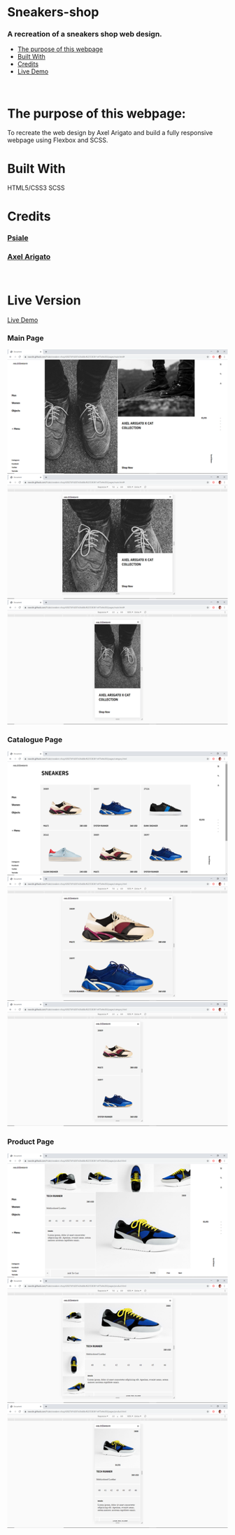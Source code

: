 # Sneakers-shop
### A recreation of a sneakers shop web design.

* [The purpose of this webpage](#The-purpouse-of-this-webpage)
* [Built With](#built-with)
* [Credits](#contact)
* [Live Demo](#Live-Version)
<br>

# The purpose of this webpage:
To recreate the web design by Axel Arigato and build a fully responsive webpage using Flexbox and SCSS. 
<br>

# Built With
HTML5/CSS3
SCSS

# Credits
### [Psiale](https://www.linkedin.com/in/alexis-sanchez-dev/)
### [Axel Arigato](https://www.behance.net/gallery/80392909/AXEL-ARIGATO-Website)

<br>

# Live Version
[Live Demo](https://rawcdn.githack.com/Psiale/sneakers-shop/42827bf1d207e2bddbcf6225383811ef75e9e283/pages/main.html#)

### Main Page
![screenshot](assets/images/main-page-1.png)
![screenshot](assets/images/main-page-2.png)
![screenshot](assets/images/main-page-3.png)

### Catalogue Page
![screenshot](assets/images/catalogue-page-1.png)
![screenshot](assets/images/catalogue-page-2.png)
![screenshot](assets/images/catalogue-page-3.png)

### Product Page
![screenshot](assets/images/product-page-1.png)
![screenshot](assets/images/product-page-2.png)
![screenshot](assets/images/product-page-3.png)
 

